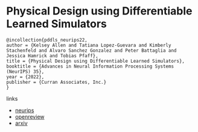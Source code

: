 # Physical Design using Differentiable Learned Simulators

```
@incollection{pddls_neurips22,
author = {Kelsey Allen and Tatiana Lopez-Guevara and Kimberly Stachenfeld and Alvaro Sanchez Gonzalez and Peter Battaglia and Jessica Hamrick and Tobias Pfaff},
title = {Physical Design using Differentiable Learned Simulators},
booktitle = {Advances in Neural Information Processing Systems (NeurIPS) 35},
year = {2022},
publisher = {Curran Associates, Inc.}
}
```

links
- [neurips](https://nips.cc/Conferences/2022/Schedule?showEvent=53405)
- [openreview](https://openreview.net/forum?id=HaZuqj0Gvp2)
- [arxiv](https://arxiv.org/abs/2202.00728)
